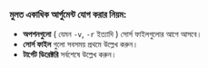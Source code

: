 ### **মুলত একাধিক আর্গুমেন্ট যোগ করার নিয়ম:**

-  **অপশনগুলো**  (  যেমন `-v`, `-r` ইত্যাদি  ) সোর্স ফাইলগুলোর আগে আসবে।
- **সোর্স ফাইল**   গুলো সবসময় প্রথমে উল্লেখ করুন।
- **টার্গেট ডিরেক্টরি**   সর্বশেষে উল্লেখ করুন।

